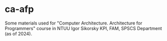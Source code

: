# ca-afp
Some materials used for "Computer Architecture. Architecture for Programmers" course in NTUU Igor Sikorsky KPI, FAM, SPSCS Department (as of 2024).
